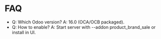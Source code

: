 # FAQ

- Q: Which Odoo version? A: 16.0 (OCA/OCB packaged).
- Q: How to enable? A: Start server with --addon product_brand_sale or install in UI.

